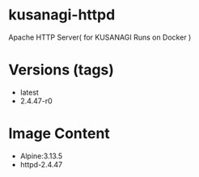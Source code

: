 # kusanagi-httpd

Apache HTTP Server( for KUSANAGI Runs on Docker )

# Versions (tags)

- latest
- 2.4.47-r0

# Image Content

- Alpine:3.13.5
- httpd-2.4.47

